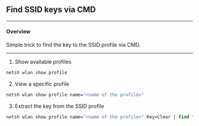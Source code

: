 ## Find SSID keys via CMD
-----------------------
#### Overview
Simple trick to find the key to the SSID profile via CMD.

-----------------------------

1. Show available profiles
```cmd
netsh wlan show profile
```
2. View a specific profile
```cmd
netsh wlan show profile name="<name of the profile>"
```
3. Extract the key from the SSID profile
```cmd
netsh wlan show profile name="<name of the profile>" Key=Clear | find "Key Content"
```

